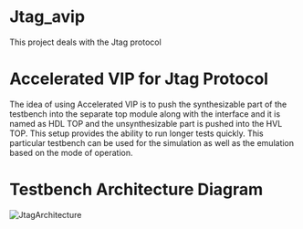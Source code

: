 # Jtag_avip
This project deals with the Jtag protocol

# Accelerated VIP for Jtag Protocol
The idea of using Accelerated VIP is to push the synthesizable part of the testbench into the separate top module along with the interface and it is named as HDL TOP and the unsynthesizable part is pushed into the HVL TOP. This setup provides the ability to run longer tests quickly. This particular testbench can be used for the simulation as well as the emulation based on the mode of operation.

# Testbench Architecture Diagram
![JtagArchitecture](https://github.com/user-attachments/assets/d83eddce-aee2-4453-9c54-8d0bb5464294)
